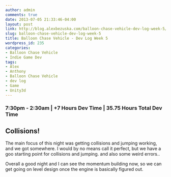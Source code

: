 ```yaml
---
author: admin
comments: true
date: 2013-07-05 21:33:46-04:00
layout: post
link: http://blog.alexbezuska.com/balloon-chase-vehicle-dev-log-week-5/
slug: balloon-chase-vehicle-dev-log-week-5
title: Balloon Chase Vehicle - Dev Log Week 5
wordpress_id: 235
categories:
- Balloon Chase Vehicle
- Indie Game Dev
tags:
- Alex
- Anthony
- Balloon Chase Vehicle
- dev log
- Game
- Unity3d
---
```


###  7:30pm - 2:30am | +7 Hours Dev Time | 35.75 Hours Total Dev Time 




##  Collisions!





The main focus of this night was getting collisions and jumping working, and we got somewhere. I would by no means call it perfect, but we have a goo starting point for collisions and jumping. and also some weird errors..





Overall a good night and I can see the momentum building now, so we can get going on level design once the engine is basically figured out.

